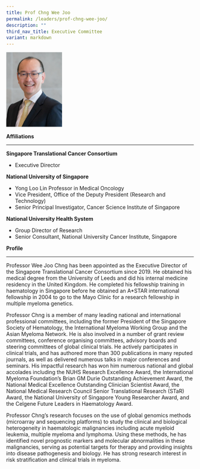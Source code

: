 ```yaml
---
title: Prof Chng Wee Joo
permalink: /leaders/prof-chng-wee-joo/
description: ""
third_nav_title: Executive Committee
variant: markdown
---
```

<img src="/images/Leaders/prof%20chng%20wee%20joo.png" style="width:150px">

**Affiliations**&nbsp;

* * *
      
**Singapore Translational Cancer Consortium**
* Executive Director


**National University of Singapore** 
* Yong Loo Lin Professor in Medical Oncology 
* Vice President, Office of the Deputy President (Research and Technology)  
* Senior Principal Investigator, Cancer Science Institute of Singapore
 
**National University Health System**  
* Group Director of Research
* Senior Consultant, National University Cancer Institute, Singapore


**Profile**&nbsp;

* * *

Professor Wee Joo Chng has been appointed as the Executive Director of the Singapore Translational Cancer Consortium since 2019. He obtained his medical degree from the University of Leeds and did his internal medicine residency in the United Kingdom. He completed his fellowship training in haematology in Singapore before he obtained an A\*STAR international fellowship in 2004 to go to the Mayo Clinic for a research fellowship in multiple myeloma genetics.&nbsp;

Professor Chng is a member of many leading national and international professional committees, including the former President of the Singapore Society of Hematology, the International Myeloma Working Group and the Asian Myeloma Network. He is also involved in a number of grant review committees, conference organising committees, advisory boards and steering committees of global clinical trials. He actively participates in clinical trials, and has authored more than 300 publications in many reputed journals, as well as delivered numerous talks in major conferences and seminars. His impactful research has won him numerous national and global accolades including the NUHS Research Excellence Award, the International Myeloma Foundation’s Brian GM Durie Outstanding Achievement Award, the National Medical Excellence Outstanding Clinician Scientist Award, the National Medical Research Council Senior Translational Research (STaR) Award, the National University of Singapore Young Researcher Award, and the Celgene Future Leaders in Haematology Award.

Professor Chng’s research focuses on the use of global genomics methods (microarray and sequencing platforms) to study the clinical and biological heterogeneity in haematologic malignancies including acute myeloid leukemia, multiple myeloma and lymphoma. Using these methods, he has identified novel prognostic markers and molecular abnormalities in these malignancies, serving as potential targets for therapy and providing insights into disease pathogenesis and biology. He has strong research interest in risk stratification and clinical trials in myeloma.